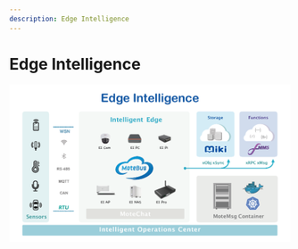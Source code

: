```yaml
---
description: Edge Intelligence
---
```


# Edge Intelligence

![](.gitbook/assets/ultranetv1.2_page_10.png)

